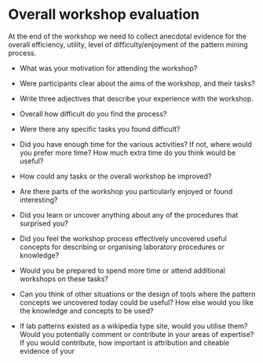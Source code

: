 Overall workshop evaluation
===========================

At the end of the workshop we need to collect anecdotal evidence for the 
overall efficiency, utility, level of difficulty/enjoyment of the pattern
mining process. 

- What was your motivation for attending the workshop?

- Were participants clear about the aims of the workshop, and their tasks?

- Write three adjectives that describe your experience with the workshop.

- Overall how difficult do you find the process?

- Were there any specific tasks you found difficult?

- Did you have enough time for the various activities? If not, where would you
prefer more time? How much extra time do you think would be useful?

- How could any tasks or the overall workshop be improved?

- Are there parts of the workshop you particularly enjoyed or found 
interesting?

- Did you learn or uncover anything about any of the procedures that surprised
you?

- Did you feel the workshop process effectively uncovered useful concepts for 
describing or organising laboratory procedures or knowledge?

- Would you be prepared to spend more time or attend additional workshops on 
these tasks?

- Can you think of other situations or the design of tools where the 
pattern concepts we uncovered today could be useful? How else would you like the
knowledge and concepts to be used?

- If lab patterns existed as a wikipedia type site, would you utilise 
them? Would you potentially comment or contribute in your areas of expertise? 
If you would contribute, how important is attribution and citeable evidence of
your 